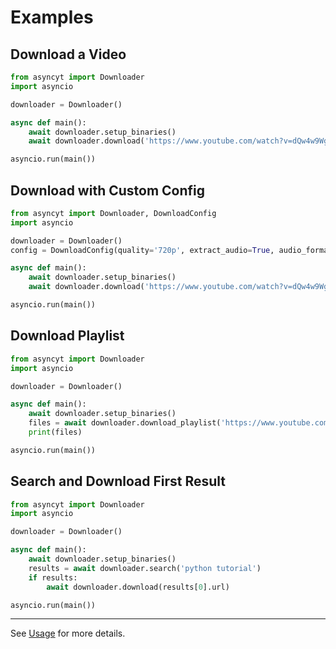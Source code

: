 # Examples

## Download a Video

```py
from asyncyt import Downloader
import asyncio

downloader = Downloader()

async def main():
    await downloader.setup_binaries()
    await downloader.download('https://www.youtube.com/watch?v=dQw4w9WgXcQ')

asyncio.run(main())
```

## Download with Custom Config

```py
from asyncyt import Downloader, DownloadConfig
import asyncio

downloader = Downloader()
config = DownloadConfig(quality='720p', extract_audio=True, audio_format='mp3')

async def main():
    await downloader.setup_binaries()
    await downloader.download('https://www.youtube.com/watch?v=dQw4w9WgXcQ', config)

asyncio.run(main())
```

## Download Playlist

```py
from asyncyt import Downloader
import asyncio

downloader = Downloader()

async def main():
    await downloader.setup_binaries()
    files = await downloader.download_playlist('https://www.youtube.com/playlist?list=PL12345')
    print(files)

asyncio.run(main())
```

## Search and Download First Result

```py
from asyncyt import Downloader
import asyncio

downloader = Downloader()

async def main():
    await downloader.setup_binaries()
    results = await downloader.search('python tutorial')
    if results:
        await downloader.download(results[0].url)

asyncio.run(main())
```

---

See [Usage](./usage.md) for more details.
